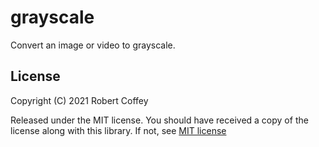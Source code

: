 # grayscale

Convert an image or video to grayscale.

## License

Copyright (C) 2021 Robert Coffey

Released under the MIT license. You should have received a copy of the
license along with this library. If not, see
[MIT license](https://opensource.org/licenses/MIT)
